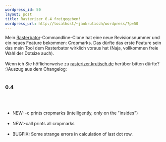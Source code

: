 ```yaml
--- 
wordpress_id: 50
layout: post
title: Rasterizer 0.4 freigegeben!
wordpress_url: http://localhost/~jankrutisch/wordpress/?p=50
---
```

Mein <a href="http://homokaasu.org/rasterbator/">Rasterbator</a>-Commandline-Clone hat eine neue Revisionsnummer und ein neues Feature bekommen: Cropmarks. Das d&uuml;rfte das erste Feature sein das mein Tool dem Rasterbator wirklich voraus hat (Naja, vollkommen freie Wahl der Dotsize auch).<br />
<br />
Wenn ich Sie h&ouml;flicherweise zu <a href="http://rasterizer.krutisch.de">rasterizer.krutisch.de</a> her&uuml;ber bitten d&uuml;rfte? :)<!--more-->Auszug aus dem Changelog:<br />
<br />
<h3>0.4</h3><br />
<ul><br />
<li> NEW: -c prints cropmarks (intelligently, only on the "insides")</li><br />
<li>NEW:-call prints all cropmarks</li><br />
<li>BUGFIX: Some strange errors in calculation of last dot row.</li><br />
